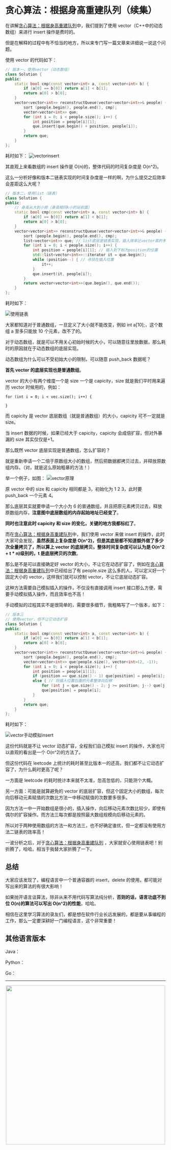 # 贪心算法：根据身高重建队列（续集）

在讲解[贪心算法：根据身高重建队列](https://programmercarl.com/0406.根据身高重建队列.html)中，我们提到了使用 vector（C++中的动态数组）来进行 insert 操作是费时的。

但是在解释的过程中有不恰当的地方，所以来专门写一篇文章来详细说一说这个问题。

使用 vector 的代码如下：

```CPP
// 版本一，使用vector（动态数组）
class Solution {
public:
    static bool cmp(const vector<int> a, const vector<int> b) {
        if (a[0] == b[0]) return a[1] < b[1];
        return a[0] > b[0];
    }
    vector<vector<int>> reconstructQueue(vector<vector<int>>& people) {
        sort (people.begin(), people.end(), cmp);
        vector<vector<int>> que;
        for (int i = 0; i < people.size(); i++) {
            int position = people[i][1];
            que.insert(que.begin() + position, people[i]);
        }
        return que;
    }
};

```

耗时如下：
![vectorinsert](https://img-blog.csdnimg.cn/20201218203611181.png)

其直观上来看数组的 insert 操作是 O(n)的，整体代码的时间复杂度是 O(n^2)。

这么一分析好像和版本二链表实现的时间复杂度是一样的啊，为什么提交之后效率会差距这么大呢？

```CPP
// 版本二，使用list（链表）
class Solution {
public:
    // 身高从大到小排（身高相同k小的站前面）
    static bool cmp(const vector<int> a, const vector<int> b) {
        if (a[0] == b[0]) return a[1] < b[1];
        return a[0] > b[0];
    }
    vector<vector<int>> reconstructQueue(vector<vector<int>>& people) {
        sort (people.begin(), people.end(), cmp);
        list<vector<int>> que; // list底层是链表实现，插入效率比vector高的多
        for (int i = 0; i < people.size(); i++) {
            int position = people[i][1]; // 插入到下标为position的位置
            std::list<vector<int>>::iterator it = que.begin();
            while (position--) { // 寻找在插入位置
                it++;
            }
            que.insert(it, people[i]);
        }
        return vector<vector<int>>(que.begin(), que.end());
    }
};
```

耗时如下：

![使用链表](https://img-blog.csdnimg.cn/20201218200756257.png)

大家都知道对于普通数组，一旦定义了大小就不能改变，例如 int a[10];，这个数组 a 至多只能放 10 个元素，改不了的。

对于动态数组，就是可以不用关心初始时候的大小，可以随意往里放数据，那么耗时的原因就在于动态数组的底层实现。

动态数组为什么可以不受初始大小的限制，可以随意 push_back 数据呢？

**首先 vector 的底层实现也是普通数组**。

vector 的大小有两个维度一个是 size 一个是 capicity，size 就是我们平时用来遍历 vector 时候用的，例如：

```
for (int i = 0; i < vec.size(); i++) {

}
```

而 capicity 是 vector 底层数组（就是普通数组）的大小，capicity 可不一定就是 size。

当 insert 数据的时候，如果已经大于 capicity，capicity 会成倍扩容，但对外暴漏的 size 其实仅仅是+1。

那么既然 vector 底层实现是普通数组，怎么扩容的？

就是重新申请一个二倍于原数组大小的数组，然后把数据都拷贝过去，并释放原数组内存。（对，就是这么原始粗暴的方法！）

举一个例子，如图：
![vector原理](https://img-blog.csdnimg.cn/20201218185902217.png)

原 vector 中的 size 和 capicity 相同都是 3，初始化为 1 2 3，此时要 push_back 一个元素 4。

那么底层其实就要申请一个大小为 6 的普通数组，并且把原元素拷贝过去，释放原数组内存，**注意图中底层数组的内存起始地址已经变了**。

**同时也注意此时 capicity 和 size 的变化，关键的地方我都标红了**。

而在[贪心算法：根据身高重建队列](https://programmercarl.com/0406.根据身高重建队列.html)中，我们使用 vector 来做 insert 的操作，此时大家可会发现，**虽然表面上复杂度是 O(n^2)，但是其底层都不知道额外做了多少次全量拷贝了，所以算上 vector 的底层拷贝，整体时间复杂度可以认为是 O(n^2 + t \* n)级别的，t 是底层拷贝的次数**。

那么是不是可以直接确定好 vector 的大小，不让它在动态扩容了，例如在[贪心算法：根据身高重建队列](https://programmercarl.com/0406.根据身高重建队列.html)中已经给出了有 people.size 这么多的人，可以定义好一个固定大小的 vector，这样我们就可以控制 vector，不让它底层动态扩容。

这种方法需要自己模拟插入的操作，不仅没有直接调用 insert 接口那么方便，需要手动模拟插入操作，而且效率也不高！

手动模拟的过程其实不是很简单的，需要很多细节，我粗略写了一个版本，如下：

```CPP
// 版本三
// 使用vector，但不让它动态扩容
class Solution {
public:
    static bool cmp(const vector<int> a, const vector<int> b) {
        if (a[0] == b[0]) return a[1] < b[1];
        return a[0] > b[0];
    }
    vector<vector<int>> reconstructQueue(vector<vector<int>>& people) {
        sort (people.begin(), people.end(), cmp);
        vector<vector<int>> que(people.size(), vector<int>(2, -1));
        for (int i = 0; i < people.size(); i++) {
            int position = people[i][1];
            if (position == que.size() - 1) que[position] = people[i];
            else { // 将插入位置后面的元素整体向后移
                for (int j = que.size() - 2; j >= position; j--) que[j + 1] = que[j];
                que[position] = people[i];
            }
        }
        return que;
    }
};
```

耗时如下：

![vector手动模拟insert](https://img-blog.csdnimg.cn/20201218200626718.png)

这份代码就是不让 vector 动态扩容，全程我们自己模拟 insert 的操作，大家也可以直观的看出是一个 O(n^2)的方法了。

但这份代码在 leetcode 上统计的耗时甚至比版本一的还高，我们都不让它动态扩容了，为什么耗时更高了呢？

一方面是 leetcode 的耗时统计本来就不太准，忽高忽低的，只能测个大概。

另一方面：可能是就算避免的 vector 的底层扩容，但这个固定大小的数组，每次向后移动元素赋值的次数比方法一中移动赋值的次数要多很多。

因为方法一中一开始数组是很小的，插入操作，向后移动元素次数比较少，即使有偶尔的扩容操作。而方法三每次都是按照最大数组规模向后移动元素的。

所以对于两种使用数组的方法一和方法三，也不好确定谁优，但一定都没有使用方法二链表的效率高！

一波分析之后，对于[贪心算法：根据身高重建队列](https://programmercarl.com/0406.根据身高重建队列.html) ，大家就安心使用链表吧！别折腾了，哈哈，相当于我替大家折腾了一下。

## 总结

大家应该发现了，编程语言中一个普通容器的 insert，delete 的使用，都可能对写出来的算法的有很大影响！

如果抛开语言谈算法，除非从来不用代码写算法纯分析，**否则的话，语言功底不到位 O(n)的算法可以写出 O(n^2)的性能**，哈哈。

相信在这里学习算法的录友们，都是想在软件行业长远发展的，都是要从事编程的工作，那么一定要深耕好一门编程语言，这个非常重要！

## 其他语言版本

Java：

Python：

Go：

---

<div align="center"><img src=https://code-thinking.cdn.bcebos.com/pics/01二维码一.jpg width=500> </img></div>
